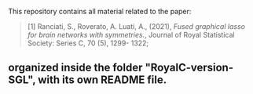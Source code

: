 This repository contains all material related to the paper:

> [1] Ranciati, S., Roverato, A. Luati, A., (2021), *Fused graphical lasso for brain networks with symmetries.*, Journal of Royal Statistical Society: Series C, 70 (5), 1299- 1322;

organized inside the folder "RoyalC-version-SGL", with its own README file.
---
